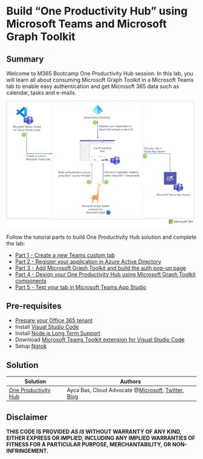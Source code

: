 
# Build “One Productivity Hub” using Microsoft Teams and Microsoft Graph Toolkit

## Summary

Welcome to M365 Bootcamp One Productivity Hub session. In this lab, you will learn all about consuming Microsoft Graph Toolkit in a Microsoft Teams tab to enable easy authentication and get Microsoft 365 data such as calendar, tasks and e-mails.

![One Productivity Hub](/OneProductivityHub/Images/OneProductivityHub.png)

Follow the tutorial parts to build One Productivity Hub solution and complete the lab:

- [Part 1 - Create a new Teams custom tab](/Tutorials/01-Create_Teams_tab.md)
- [Part 2 - Register your application in Azure Active Directory](/Tutorials/02-Register_your_app_in_Azure_AD.md)
- [Part 3 - Add Microsoft Graph Toolkit and build the auth pop-up page](/Tutorials/03-Initialize_MGT_and_auth_page.md)
- [Part 4 - Design your One Productivity Hub using Microsoft Graph Toolkit components](/Tutorials/04-Design_your_tab_using_MGT_components.md)
- [Part 5 - Test your tab in Microsoft Teams App Studio](/Tutorials/05-Test_your_tab.md)


## Pre-requisites

- [Prepare your Office 365 tenant](https://cda.ms/1J5) 
- Install [Visual Studio Code](https://code.visualstudio.com/)
- Install [Node.js Long Term Support](https://nodejs.org/)
- Download [Microsoft Teams Toolkit extension for Visual Studio Code](https://marketplace.visualstudio.com/items?itemName=TeamsDevApp.ms-teams-vscode-extension)
- Setup [Ngrok](https://ngrok.com/download)

## Solution

Solution|Authors
--------|-------
[One Productivity Hub](/Solution)|Ayca Bas, Cloud Advocate @[Microsoft](https://developer.microsoft.com/en-us/advocates/ayca-bas), [Twitter](https://twitter.com/aycabs), [Blog](https://quickbites.dev/) 

## Disclaimer

**THIS CODE IS PROVIDED *AS IS* WITHOUT WARRANTY OF ANY KIND, EITHER EXPRESS OR IMPLIED, INCLUDING ANY IMPLIED WARRANTIES OF FITNESS FOR A PARTICULAR PURPOSE, MERCHANTABILITY, OR NON-INFRINGEMENT.**


